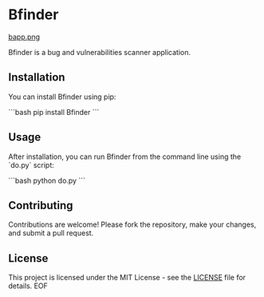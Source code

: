 # Bfinder
[bapp.png](https://i.postimg.cc/nhg2Prx5/bapp.png)


Bfinder is a bug and vulnerabilities scanner application.

## Installation

You can install Bfinder using pip:

\`\`\`bash
pip install Bfinder
\`\`\`

## Usage

After installation, you can run Bfinder from the command line using the \`do.py\` script:

\`\`\`bash
python do.py
\`\`\`

## Contributing

Contributions are welcome! Please fork the repository, make your changes, and submit a pull request.

## License

This project is licensed under the MIT License - see the [LICENSE](LICENSE) file for details.
EOF

